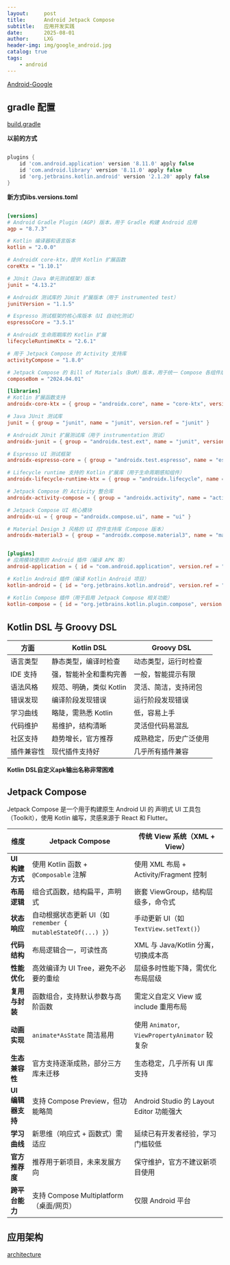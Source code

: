 ```yaml
---
layout:     post
title:      Android Jetpack Compose
subtitle:   应用开发实践
date:       2025-08-01
author:     LXG
header-img: img/google_android.jpg
catalog: true
tags:
    - android
---
```


[Android-Google](https://developer.android.google.cn/get-started/overview?hl=zh-cn)

## gradle 配置

[build.gradle](https://developer.android.google.cn/build/releases/gradle-plugin?hl=zh-cn)

**以前的方式**

```gradle

plugins {
    id 'com.android.application' version '8.11.0' apply false
    id 'com.android.library' version '8.11.0' apply false
    id 'org.jetbrains.kotlin.android' version '2.1.20' apply false
}

```

**新方式libs.versions.toml**

```toml

[versions]
# Android Gradle Plugin (AGP) 版本，用于 Gradle 构建 Android 应用
agp = "8.7.3"

# Kotlin 编译器和语言版本
kotlin = "2.0.0"

# AndroidX core-ktx，提供 Kotlin 扩展函数
coreKtx = "1.10.1"

# JUnit（Java 单元测试框架）版本
junit = "4.13.2"

# AndroidX 测试库的 JUnit 扩展版本（用于 instrumented test）
junitVersion = "1.1.5"

# Espresso 测试框架的核心库版本（UI 自动化测试）
espressoCore = "3.5.1"

# AndroidX 生命周期库的 Kotlin 扩展
lifecycleRuntimeKtx = "2.6.1"

# 用于 Jetpack Compose 的 Activity 支持库
activityCompose = "1.8.0"

# Jetpack Compose 的 Bill of Materials（BoM）版本，用于统一 Compose 各组件版本
composeBom = "2024.04.01"

[libraries]
# Kotlin 扩展函数支持
androidx-core-ktx = { group = "androidx.core", name = "core-ktx", version.ref = "coreKtx" }

# Java JUnit 测试库
junit = { group = "junit", name = "junit", version.ref = "junit" }

# AndroidX JUnit 扩展测试库（用于 instrumentation 测试）
androidx-junit = { group = "androidx.test.ext", name = "junit", version.ref = "junitVersion" }

# Espresso UI 测试框架
androidx-espresso-core = { group = "androidx.test.espresso", name = "espresso-core", version.ref = "espressoCore" }

# Lifecycle runtime 支持的 Kotlin 扩展库（用于生命周期感知组件）
androidx-lifecycle-runtime-ktx = { group = "androidx.lifecycle", name = "lifecycle-runtime-ktx", version.ref = "lifecycleRuntimeKtx" }

# Jetpack Compose 的 Activity 整合库
androidx-activity-compose = { group = "androidx.activity", name = "activity-compose", version.ref = "activityCompose" }

# Jetpack Compose UI 核心模块
androidx-ui = { group = "androidx.compose.ui", name = "ui" }

# Material Design 3 风格的 UI 控件支持库（Compose 版本）
androidx-material3 = { group = "androidx.compose.material3", name = "material3" }


[plugins]
# 应用模块使用的 Android 插件（编译 APK 等）
android-application = { id = "com.android.application", version.ref = "agp" }

# Kotlin Android 插件（编译 Kotlin Android 项目）
kotlin-android = { id = "org.jetbrains.kotlin.android", version.ref = "kotlin" }

# Kotlin Compose 插件（用于启用 Jetpack Compose 相关功能）
kotlin-compose = { id = "org.jetbrains.kotlin.plugin.compose", version.ref = "kotlin" }

```

## Kotlin DSL 与 Groovy DSL

| 方面         | Kotlin DSL                     | Groovy DSL                  |
|--------------|-------------------------------|-----------------------------|
| 语言类型     | 静态类型，编译时检查           | 动态类型，运行时检查         |
| IDE 支持     | 强，智能补全和重构完善         | 一般，智能提示有限           |
| 语法风格     | 规范、明确，类似 Kotlin        | 灵活、简洁，支持闭包         |
| 错误发现     | 编译阶段发现错误               | 运行阶段发现错误             |
| 学习曲线     | 略陡，需熟悉 Kotlin            | 低，容易上手                 |
| 代码维护     | 易维护，结构清晰               | 灵活但代码易混乱             |
| 社区支持     | 趋势增长，官方推荐             | 成熟稳定，历史广泛使用       |
| 插件兼容性   | 现代插件支持好                 | 几乎所有插件兼容             |

**Kotlin DSL自定义apk输出名称非常困难**

## Jetpack Compose

Jetpack Compose 是一个用于构建原生 Android UI 的 声明式 UI 工具包（Toolkit），使用 Kotlin 编写，灵感来源于 React 和 Flutter。

| 维度 | Jetpack Compose | 传统 View 系统（XML + View） |
|------|------------------|-------------------------------|
| **UI 构建方式** | 使用 Kotlin 函数 + `@Composable` 注解 | 使用 XML 布局 + Activity/Fragment 控制 |
| **布局逻辑** | 组合式函数，结构扁平，声明式 | 嵌套 ViewGroup，结构层级多，命令式 |
| **状态响应** | 自动根据状态更新 UI（如 `remember { mutableStateOf(...) }`） | 手动更新 UI（如 `TextView.setText()`） |
| **代码结构** | 布局逻辑合一，可读性高 | XML 与 Java/Kotlin 分离，切换成本高 |
| **性能优化** | 高效编译为 UI Tree，避免不必要的重绘 | 层级多时性能下降，需优化布局层级 |
| **复用与封装** | 函数组合，支持默认参数与高阶函数 | 需定义自定义 View 或 include 重用布局 |
| **动画实现** | `animate*AsState` 简洁易用 | 使用 `Animator`, `ViewPropertyAnimator` 较复杂 |
| **生态兼容性** | 官方支持逐渐成熟，部分三方库未迁移 | 生态稳定，几乎所有 UI 库支持 |
| **UI 编辑器支持** | 支持 Compose Preview，但功能略简 | Android Studio 的 Layout Editor 功能强大 |
| **学习曲线** | 新思维（响应式 + 函数式）需适应 | 延续已有开发者经验，学习门槛较低 |
| **官方推荐度** | 推荐用于新项目，未来发展方向 | 保守维护，官方不建议新项目使用 |
| **跨平台能力** | 支持 Compose Multiplatform（桌面/网页） | 仅限 Android 平台 |

## 应用架构

[architecture](https://developer.android.google.cn/topic/architecture/intro?hl=zh-cn)













































